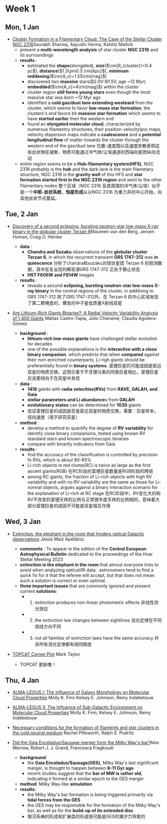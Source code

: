 # Week 1
## Mon, 1 Jan
- [Cluster Formation in a Filamentary Cloud: The Case of the Stellar Cluster NGC 2316](https://arxiv.org/abs/2312.17699)Saurabh Sharma, Aayushi Verma, Kshitiz Mallick
	- present a **multi-wavelength analysis** of star cluster **NGC 2316** and its surroundings
	- **results** :
		- estimated the **shape**(elongated), **size**($\rm{R_{cluster}}=0.4 pc$), **distance**($1.3\pm0.3 \rm{kpc}$), **minimum reddening**($\rm{A_v}=1.55\rm{mag}$)
		- discovered two **massive** stars(B2.0V-B1.5V, age ~12 Myr) **embedded**($\rm{A_v}=4\rm{mag}$) within the cluster
		- cluster region **still forms young stars** even though the most massive star was born ~12 Myr ago
		- identified a **cold gas/dust lane extending westeard** from the cluster, which seems to favor **low-mass star formation**, the clusters's end favors bit **massive star formation** which seems to have **started earlier** then the western end
		- found an **elongated molecular cloud**, characterized by numerous filamentry structures, their position-velocity(pv) maps, velocity dispersion maps indicate a **coalescence** and a **potential longitudinal flow** of matter towards the cluster through the western end of the gas/dust lane 位置-速度图以及速度弥散表明这些丝状物在凝聚，物质可能通过冷气体/尘埃通道的西端向星团纵向流动
	- entire region seems to be a **Hub-filamentary system(HFS)**, NGC 2316 probably is the **hub** and the dark lane is the main filametary structure, NGC 2316 is the **gravity well** of this HFS and **star formation started first in the NGC 2316 region** and went to the other filamentary nodes 整个区域（NGC 2316 及其周围的冷气体/尘埃）似乎是一个**中枢-丝状系统**，**恒星形成**从以NGC 2316 为重力井的中心开始，向其他丝状节点蔓延。

## Tue, 2 Jan
- [Discovery of a second eclipsing, bursting neutron-star low-mass X-ray binary in the globular cluster Terzan 6](https://arxiv.org/abs/2401.00727)Maureen van den Berg, Jeroen Homan, Craig O. Heinke
	- **data** : 
		- **Chandra and Suzaku** observations of the **globular cluster Terzan 6**, in which the recurrent transient **GRS 1747-312** was **in quiescence** 分析了chandra和suzaku对球状星团 Terzan 6 的观测数据，其中反复出现的瞬变源GRS 1747-312 正处于静止状态
		- **HST F606W and F814W** images
	- **results** :
		- reveals a second **eclipsing, bursting neutron-star low-mass X-ray binary** in the central regions of the cluster, in additiong to GRS 1747-312 除了GRS 1747-312外，在 Terzan 6 的中心区域发现了第二颗掩食的，爆发的中子星低质量X射线双星

- [Are Lithium-Rich Giants Binaries?: A Radial Velocity Variability Analysis of 1,400 Giants](https://arxiv.org/abs/2401.00049) Matias Castro-Tapia, Julio Chanamé, Claudia Aguilera-Gómez
	- **background** : 
		- **lithium-rich low-mass giants** have challenged stellar evolution for decades
		- one of the possible explanations is the **interactive with a close binary companion**, which predicts that when **compared** against their non-enriched counterparts, Li-righ giants should be preferentially found in **binary systems**. 富锂巨星的可能成因是密近双星的物质交换，这预示着于不含锂元素的同类巨星相比，富锂巨星应该更倾向于在双星中发现
	- **data** : 
		- **1418** giants with **radia velocities(RVs)** from **RAVE, GALAH, and Gaia**
		- **stellar parameters and Li abundance**s from **GALAH**
		- **evolutionary states** can be determined for **1030** giants
		- 验证富锂巨星的成因是否是密近双星的物质交换，需要：巨星样本，径向速度（用于研究双星）
	- **method** : 
		- develop a method to quantify the degree of **RV variability** for identify close binary companions, tested using known RV standard stars and known spectroscopic binaries
		- compare with binarity indicators from Gaia
	- **results** : 
		- find the accuracy of the classification is controlled by precision fo RVs, which is about 80-85%
		- Li-rich objects in red clump(RC) is twice as large as the first ascent giants(RGB) 在RC阶段的富锂巨星数量是RGB阶段的两倍
		- among RC giants, the fraction of Li-rich objects with high RV variability and with no RV variability are the same as those for Li-normal objects, argues against a binary interaction scenario for the explanation of Li-rich at RC stage  在RC阶段中，RV变化大的和RV不改变的富锂天体的比例与正常锂丰度天体的比例相同，意味着大部分富锂巨星的成因不可能是双星相互作用

## Wed, 3 Jan
- [Extinction, the elephant in the room that hinders optical Galactic observations](https://arxiv.org/abs/2401.01116) Jesús Maíz Apellániz
	- **comments** : To appear in the edition of the **Central European Astrophysical Bulletin** dedicated to the proceedings of the Hvar Stellar Meeting 2023
	- **extinction is the elephant in the room** that almost everyone tries to avoid when analyzing optical/IR data:  astronomers tend to find a quick fix for it that the referee will accept, but that does not mean such a solution is correct or even optimal.
	- **three important issues** that are commonly ignored and present current **solutions**:
		- 1) extinction produces non-linear photometric effects 非线性测光效应
		- 2) the extinction law changes between sightlines 消光定律在不同视线方向不同
		- 3) not all families of extinction laws have the same accuracy 并非所有消光定律都有相同精度

- [TOPCAT Corner Plot](https://arxiv.org/abs/2401.01156) Mark Taylor
	- TOPCAT 更新噜！

## Thu, 4 Jan
- [ALMA-LEGUS I: The Influence of Galaxy Morphology on Molecular Cloud Properties](https://arxiv.org/abs/2401.01450) Molly K. Finn Kelsey E. Johnson, Remy Indebetouw


- [ALMA-LEGUS II: The Influence of Sub-Galactic Environment on Molecular Cloud Properties](https://arxiv.org/abs/2401.01451) Molly K. Finn, Kelsey E. Johnson, Remy Indebetouw


- [Necessary conditions for the formation of filaments and star clusters in the cold neutral medium](https://arxiv.org/abs/2401.01737) Rachel Pillsworth, Ralph E. Pudritz


- [Did the Gaia Enceladus/Sausage merger form the Milky Way's bar?](https://arxiv.org/abs/2312.02318)Alex Merrow, Robert J. J. Grand, Francesca Fragkoudi
	- **background**: 
		- the **Gaia Enceladus/Sausage(GES)**, Milky Way's last significant merger, is thought to happen between **8-11 Gyr ago**
		- recent studies suggest that the **bar of MW is rather old**, indicating it formed at a similar epoch to the GES merger
	- **method**: Milky Way-like **simulation**
	- **results**:
		- the Milky Way's bar formation is being triggered primarily via **tidal forces from the GES**
		- the GES may be responsible for the formation of the Milky Way's bar, as well as for the **build-up of its extended disc**
		- 银河系棒的形成和扩展盘的形成很可能是GES的潮汐力导致的